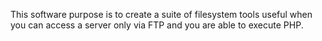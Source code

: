 This software purpose is to create a suite of filesystem tools useful when
you can access a server only via FTP and you are able to execute PHP.